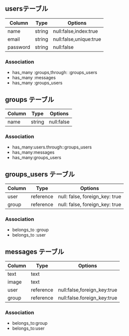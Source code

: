 ## usersテーブル
|Column|Type|Options|
|------|----|-------|
|name|string|null:false,index:true|
|email|string|null:false,unique:true|
|password|string|null:false|

### Association
- has_many :groups,through: :groups_users
- has_many :messages
- has_many :groups_users


## groups テーブル
|Column|Type|Options|
|------|----|-------|
|name|string|null:false|

### Association
- has_many:users.through::groups_users
- has_many:messages
- has_many:groups_users


## groups_users テーブル
|Column|Type|Options|
|------|----|-------|
|user|reference|null: false, foreign_key: true|
|group|reference|null: false, foreign_key: true|

### Association
- belongs_to :group
- belongs_to :user


## messages テーブル
|Column|Type|Options|
|------|----|-------|
|text|text|	
|image|text|	
|user|reference|null:false,foreign_key:true|
|group|reference|null:false.foreign_key:true|

### Association
- belongs_to:group
- belongs_to:user

